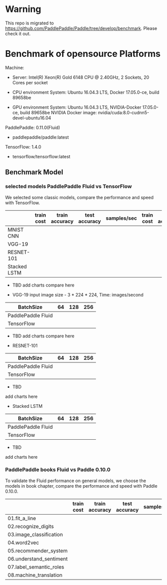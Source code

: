 # Warning
This repo is migrated to https://github.com/PaddlePaddle/Paddle/tree/develop/benchmark. Please check it out.
# Benchmark of opensource Platforms
Machine:

- Server: Intel(R) Xeon(R) Gold 6148 CPU @ 2.40GHz, 2 Sockets, 20 Cores per socket

- CPU environment
  System: Ubuntu 16.04.3 LTS, Docker 17.05.0-ce, build 89658be
- GPU environment
  System: Ubuntu 16.04.3 LTS, NVIDIA-Docker 17.05.0-ce, build 89658be
  NVIDIA Docker image: nvidia/cuda:8.0-cudnn5-devel-ubuntu16.04

PaddlePaddle: 0.11.0(Fluid) 
- paddlepaddle/paddle:latest

TensorFlow: 1.4.0
- tensorflow/tensorflow:latest

## Benchmark Model

### selected models PaddlePaddle Fluid vs TensorFlow 
We selected some classic models, compare the performance and speed with TensorFlow. 

|              | train cost | train accuracy | test accuracy | samples/sec | train cost | train accuracy | test accuracy | samples/sec |
| ------------ | ---------- | -------------- | ------------- | ----------- | ---------- | -------------- | ------------- | ----------- |
| MNIST CNN    |            |                |               |             |            |                |               |             |
| VGG-19        |            |                |               |             |            |                |               |             |
| RESNET-101    |            |                |               |             |            |                |               |             |
| Stacked LSTM |            |                |               |             |            |                |               |             |

- TBD
add charts compare here

- VGG-19
input image size - 3 * 224 * 224, Time: images/second

| BatchSize    | 64    | 128   | 256    |
|--------------|-------| ------| -------|
| PaddlePaddle Fluid| | | |
| TensorFlow| | | |

- TBD
add charts compare here

- RESNET-101

| BatchSize    | 64    | 128  | 256     |
|--------------|-------| -----| --------|
| PaddlePaddle Fluid| | | |
| TensorFlow| | | |

- TBD

add charts here

- Stacked LSTM

| BatchSize    | 64    | 128  | 256     |
|--------------|-------| -----| --------|
| PaddlePaddle Fluid| | | |
| TensorFlow| | | |

- TBD

add charts here


### PaddlePaddle books Fluid vs Paddle 0.10.0 
To validate the Fluid performance on general models, we choose the models in book chapter, compare the performance and speed with Paddle 0.10.0.

|                         | train cost | train accuracy | test accuracy | samples/sec | train cost | train accuracy | test accuracy | samples/sec |
| ----------------------- | ---------- | -------------- | ------------- | ----------- | ---------- | -------------- | ------------- | ----------- |
| 01.fit_a_line           |            |                |               |             |            |                |               |             |
| 02.recognize_digits     |            |                |               |             |            |                |               |             |
| 03.image_classification |            |                |               |             |            |                |               |             |
| 04.word2vec             |            |                |               |             |            |                |               |             |
| 05.recommender_system   |            |                |               |             |            |                |               |             |
| 06.understand_sentiment |            |                |               |             |            |                |               |             |
| 07.label_semantic_roles |            |                |               |             |            |                |               |             |
| 08.machine_translation  |            |                |               |             |            |                |               |             |
